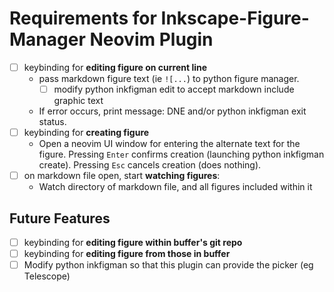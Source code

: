 # Requirements for Inkscape-Figure-Manager Neovim Plugin

- [ ] keybinding for **editing figure on current line**
  - pass markdown figure text (ie `![...`) to python figure manager.
    - [ ] modify python inkfigman edit to accept markdown include graphic text
  - If error occurs, print message: DNE and/or python inkfigman exit status.
- [ ] keybinding for **creating figure**
  - Open a neovim UI window for entering the alternate text for the figure.
    Pressing `Enter` confirms creation (launching python inkfigman create).
    Pressing `Esc` cancels creation (does nothing).
- [ ] on markdown file open, start **watching figures**:
  - Watch directory of markdown file, and all figures included within it

## Future Features

- [ ] keybinding for **editing figure within buffer's git repo**
- [ ] keybinding for **editing figure from those in buffer**
- [ ] Modify python inkfigman so that this plugin can provide the picker (eg Telescope)
